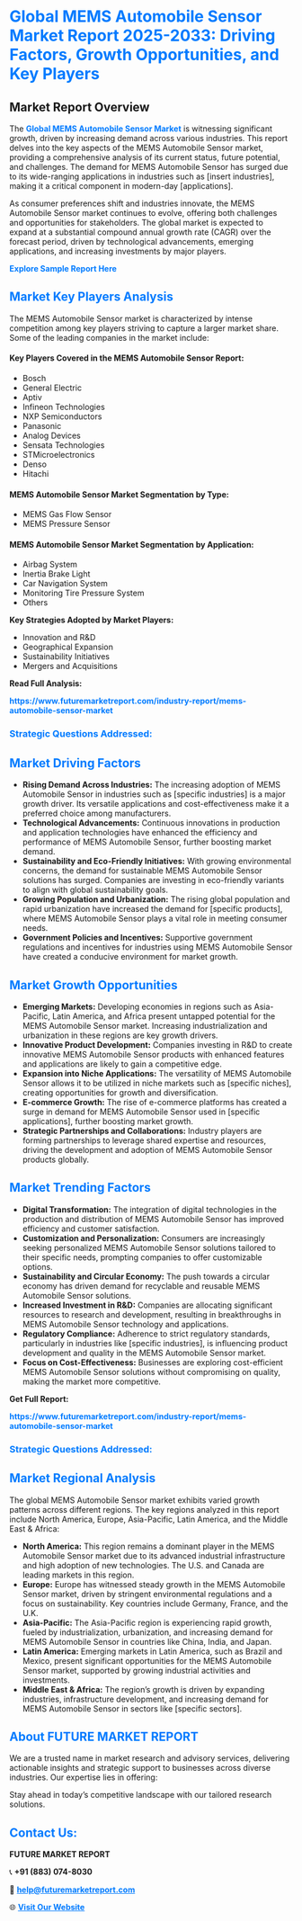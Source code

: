 <h1 style="color: #007BFF;">Global MEMS Automobile Sensor Market Report 2025-2033: Driving Factors, Growth Opportunities, and Key Players</h1>

<section id="overview">
<h2>Market Report Overview</h2>
<p>The <a href="https://www.futuremarketreport.com/industry-report/mems-automobile-sensor-market" style="color: #007BFF; text-decoration: none;"><strong>Global MEMS Automobile Sensor Market</strong></a> is witnessing significant growth, driven by increasing demand across various industries. This report delves into the key aspects of the MEMS Automobile Sensor market, providing a comprehensive analysis of its current status, future potential, and challenges. The demand for MEMS Automobile Sensor has surged due to its wide-ranging applications in industries such as [insert industries], making it a critical component in modern-day [applications].</p>
<p>As consumer preferences shift and industries innovate, the MEMS Automobile Sensor market continues to evolve, offering both challenges and opportunities for stakeholders. The global market is expected to expand at a substantial compound annual growth rate (CAGR) over the forecast period, driven by technological advancements, emerging applications, and increasing investments by major players.</p>
</section>

<section id="overview">
<p><a href="https://www.futuremarketreport.com/request-sample/reportId=75062" style="color: #007BFF; text-decoration: none;"><strong>Explore Sample Report Here</strong></a></p>
</section>

<section id="key-players">
<h2 style="color: #007BFF;">Market Key Players Analysis</h2>
<p>The MEMS Automobile Sensor market is characterized by intense competition among key players striving to capture a larger market share. Some of the leading companies in the market include:</p>
<h4>Key Players Covered in the MEMS Automobile Sensor Report:</h4>
<ul><li>Bosch</li><li>General Electric</li><li>Aptiv</li><li>Infineon Technologies</li><li>NXP Semiconductors</li><li>Panasonic</li><li>Analog Devices</li><li>Sensata Technologies</li><li>STMicroelectronics</li><li>Denso</li><li>Hitachi</li></ul>
<h4>MEMS Automobile Sensor Market Segmentation by Type:</h4>
<ul><li>MEMS Gas Flow Sensor</li><li>MEMS Pressure Sensor</li></ul>

<h4>MEMS Automobile Sensor Market Segmentation by Application:</h4>
<ul><li>Airbag System</li><li>Inertia Brake Light</li><li>Car Navigation System</li><li>Monitoring Tire Pressure System</li><li>Others</li></ul>
<p><strong>Key Strategies Adopted by Market Players:</strong></p>
<ul>
<li>Innovation and R&D</li>
<li>Geographical Expansion</li>
<li>Sustainability Initiatives</li>
<li>Mergers and Acquisitions</li>
</ul>
</section>

<section>
<p><strong>Read Full Analysis: </strong></p><a href="https://www.futuremarketreport.com/industry-report/mems-automobile-sensor-market" style="color: #007BFF; text-decoration: none;"><strong>https://www.futuremarketreport.com/industry-report/mems-automobile-sensor-market</strong></a>
<h3 style="color: #007BFF;">Strategic Questions Addressed:</h3>
</section>

<section id="driving-factors">
<h2 style="color: #007BFF;">Market Driving Factors</h2>
<ul>
<li><strong>Rising Demand Across Industries:</strong> The increasing adoption of MEMS Automobile Sensor in industries such as [specific industries] is a major growth driver. Its versatile applications and cost-effectiveness make it a preferred choice among manufacturers.</li>
<li><strong>Technological Advancements:</strong> Continuous innovations in production and application technologies have enhanced the efficiency and performance of MEMS Automobile Sensor, further boosting market demand.</li>
<li><strong>Sustainability and Eco-Friendly Initiatives:</strong> With growing environmental concerns, the demand for sustainable MEMS Automobile Sensor solutions has surged. Companies are investing in eco-friendly variants to align with global sustainability goals.</li>
<li><strong>Growing Population and Urbanization:</strong> The rising global population and rapid urbanization have increased the demand for [specific products], where MEMS Automobile Sensor plays a vital role in meeting consumer needs.</li>
<li><strong>Government Policies and Incentives:</strong> Supportive government regulations and incentives for industries using MEMS Automobile Sensor have created a conducive environment for market growth.</li>
</ul>
</section>

<section id="growth-opportunities">
<h2 style="color: #007BFF;">Market Growth Opportunities</h2>
<ul>
<li><strong>Emerging Markets:</strong> Developing economies in regions such as Asia-Pacific, Latin America, and Africa present untapped potential for the MEMS Automobile Sensor market. Increasing industrialization and urbanization in these regions are key growth drivers.</li>
<li><strong>Innovative Product Development:</strong> Companies investing in R&D to create innovative MEMS Automobile Sensor products with enhanced features and applications are likely to gain a competitive edge.</li>
<li><strong>Expansion into Niche Applications:</strong> The versatility of MEMS Automobile Sensor allows it to be utilized in niche markets such as [specific niches], creating opportunities for growth and diversification.</li>
<li><strong>E-commerce Growth:</strong> The rise of e-commerce platforms has created a surge in demand for MEMS Automobile Sensor used in [specific applications], further boosting market growth.</li>
<li><strong>Strategic Partnerships and Collaborations:</strong> Industry players are forming partnerships to leverage shared expertise and resources, driving the development and adoption of MEMS Automobile Sensor products globally.</li>
</ul>
</section>

<section id="trending-factors">
<h2 style="color: #007BFF;">Market Trending Factors</h2>
<ul>
<li><strong>Digital Transformation:</strong> The integration of digital technologies in the production and distribution of MEMS Automobile Sensor has improved efficiency and customer satisfaction.</li>
<li><strong>Customization and Personalization:</strong> Consumers are increasingly seeking personalized MEMS Automobile Sensor solutions tailored to their specific needs, prompting companies to offer customizable options.</li>
<li><strong>Sustainability and Circular Economy:</strong> The push towards a circular economy has driven demand for recyclable and reusable MEMS Automobile Sensor solutions.</li>
<li><strong>Increased Investment in R&D:</strong> Companies are allocating significant resources to research and development, resulting in breakthroughs in MEMS Automobile Sensor technology and applications.</li>
<li><strong>Regulatory Compliance:</strong> Adherence to strict regulatory standards, particularly in industries like [specific industries], is influencing product development and quality in the MEMS Automobile Sensor market.</li>
<li><strong>Focus on Cost-Effectiveness:</strong> Businesses are exploring cost-efficient MEMS Automobile Sensor solutions without compromising on quality, making the market more competitive.</li>
</ul>
</section>

<section>
<p><strong>Get Full Report: </strong></p><a href="https://www.futuremarketreport.com/industry-report/mems-automobile-sensor-market" style="color: #007BFF; text-decoration: none;"><strong>https://www.futuremarketreport.com/industry-report/mems-automobile-sensor-market</strong></a>
<h3 style="color: #007BFF;">Strategic Questions Addressed:</h3>
</section>


<section id="regional-analysis">
<h2 style="color: #007BFF;">Market Regional Analysis</h2>
<p>The global MEMS Automobile Sensor market exhibits varied growth patterns across different regions. The key regions analyzed in this report include North America, Europe, Asia-Pacific, Latin America, and the Middle East & Africa:</p>
<ul>
<li><strong>North America:</strong> This region remains a dominant player in the MEMS Automobile Sensor market due to its advanced industrial infrastructure and high adoption of new technologies. The U.S. and Canada are leading markets in this region.</li>
<li><strong>Europe:</strong> Europe has witnessed steady growth in the MEMS Automobile Sensor market, driven by stringent environmental regulations and a focus on sustainability. Key countries include Germany, France, and the U.K.</li>
<li><strong>Asia-Pacific:</strong> The Asia-Pacific region is experiencing rapid growth, fueled by industrialization, urbanization, and increasing demand for MEMS Automobile Sensor in countries like China, India, and Japan.</li>
<li><strong>Latin America:</strong> Emerging markets in Latin America, such as Brazil and Mexico, present significant opportunities for the MEMS Automobile Sensor market, supported by growing industrial activities and investments.</li>
<li><strong>Middle East & Africa:</strong> The region’s growth is driven by expanding industries, infrastructure development, and increasing demand for MEMS Automobile Sensor in sectors like [specific sectors].</li>
</ul>
</section>

<footer>
<h2 style="color: #007BFF;">About FUTURE MARKET REPORT</h2>
<p>We are a trusted name in market research and advisory services, delivering actionable insights and strategic support to businesses across diverse industries. Our expertise lies in offering:</p>

<p>Stay ahead in today’s competitive landscape with our tailored research solutions.</p>

<h2 style="color: #007BFF;">Contact Us:</h2>
<p><strong>FUTURE MARKET REPORT</strong></p>
<p>📞 <strong>+91 (883) 074-8030</strong></p>
<p>📧 <strong><a href="mailto:help@futuremarketreport.com" style="color: #007BFF;">help@futuremarketreport.com</a></strong></p>
<p>🌐 <strong><a href="https://www.futuremarketreport.com/" style="color: #007BFF;">Visit Our Website</a></strong></p>
</footer>